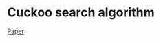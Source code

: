 # Cuckoo search algorithm
[Paper](https://www.researchgate.net/publication/343377111_Cuckoo_Search_Algorithm)